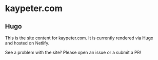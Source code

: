 # kaypeter.com

## Hugo

This is the site content for kaypeter.com. It is currently rendered via Hugo and hosted on Netlify.

See a problem with the site? Please open an issue or a submit a PR!
